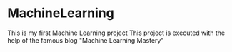 # MachineLearning

This is my first Machine Learning project
This project is executed with the help of the famous blog "Machine Learning Mastery"
